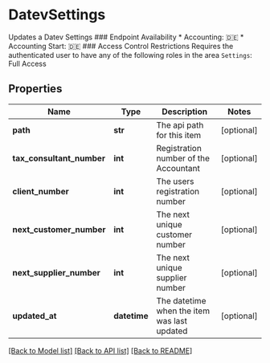 # DatevSettings

Updates a Datev Settings  ### Endpoint Availability  * Accounting: 🇩🇪 * Accounting Start: 🇩🇪  ### Access Control Restrictions  Requires the authenticated user to have any of the following roles in the area `Settings`: Full Access
## Properties
Name | Type | Description | Notes
------------ | ------------- | ------------- | -------------
**path** | **str** | The api path for this item | [optional] 
**tax_consultant_number** | **int** | Registration number of the Accountant | [optional] 
**client_number** | **int** | The users registration number | [optional] 
**next_customer_number** | **int** | The next unique customer number | [optional] 
**next_supplier_number** | **int** | The next unique supplier number | [optional] 
**updated_at** | **datetime** | The datetime when the item was last updated | [optional] 

[[Back to Model list]](../README.md#documentation-for-models) [[Back to API list]](../README.md#documentation-for-api-endpoints) [[Back to README]](../README.md)


